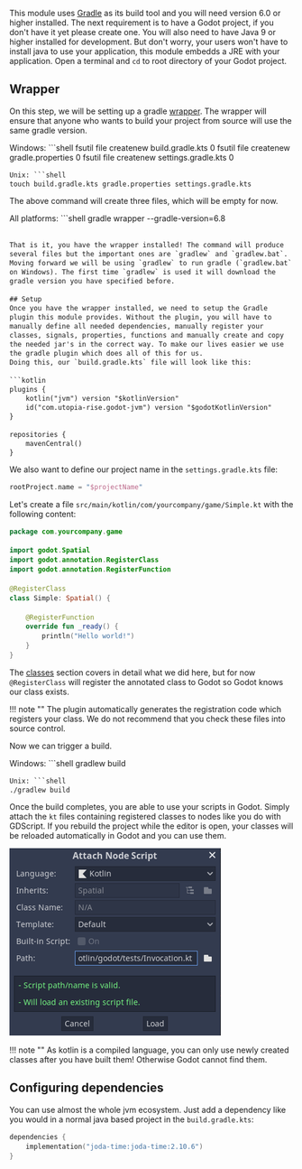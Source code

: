 This module uses [Gradle](https://gradle.org) as its build tool and you will need version 6.0 or higher installed. The next requirement is to have a Godot project, if you don't have it yet please create one. You will also need to have Java 9 or higher installed for development. But don't worry, your users won't have to install java to use your application, this module embedds a JRE with your application. Open a terminal and `cd` to root directory of your Godot project.

## Wrapper
On this step, we will be setting up a gradle [wrapper](https://docs.gradle.org/current/userguide/gradle_wrapper.html). The wrapper will ensure that anyone who wants to build your project from source will use the same gradle version.

Windows: ```shell
fsutil file createnew build.gradle.kts 0
fsutil file createnew gradle.properties 0
fsutil file createnew settings.gradle.kts 0
```
Unix: ```shell
touch build.gradle.kts gradle.properties settings.gradle.kts
```

The above command will create three files, which will be empty for now.

All platforms: ```shell
gradle wrapper --gradle-version=6.8
```

That is it, you have the wrapper installed! The command will produce several files but the important ones are `gradlew` and `gradlew.bat`. Moving forward we will be using `gradlew` to run gradle (`gradlew.bat` on Windows). The first time `gradlew` is used it will download the gradle version you have specified before.

## Setup
Once you have the wrapper installed, we need to setup the Gradle plugin this module provides. Without the plugin, you will have to manually define all needed dependencies, manually register your classes, signals, properties, functions and manually create and copy the needed jar's in the correct way. To make our lives easier we use the gradle plugin which does all of this for us.
Doing this, our `build.gradle.kts` file will look like this:

```kotlin
plugins {
    kotlin("jvm") version "$kotlinVersion"
    id("com.utopia-rise.godot-jvm") version "$godotKotlinVersion"
}

repositories {
    mavenCentral()
}
```

We also want to define our project name in the `settings.gradle.kts` file:

```kotlin
rootProject.name = "$projectName"
```

Let's create a file `src/main/kotlin/com/yourcompany/game/Simple.kt` with the following content:

```kotlin
package com.yourcompany.game

import godot.Spatial
import godot.annotation.RegisterClass
import godot.annotation.RegisterFunction

@RegisterClass
class Simple: Spatial() {

    @RegisterFunction
    override fun _ready() {
        println("Hello world!")
    }
}
```

The [classes](../user-guide/classes.md) section covers in detail what we did here, but for now `@RegisterClass` will register the annotated class to Godot so Godot knows our class exists.

!!! note ""
    The plugin automatically generates the registration code which registers your class. We do not recommend that you check these files into source control.

Now we can trigger a build.

Windows: ```shell
gradlew build
```
Unix: ```shell
./gradlew build
```

Once the build completes, you are able to use your scripts in Godot. Simply attach the `kt` files containing registered classes to nodes like you do with GDScript. If you rebuild the project while the editor is open, your classes will be reloaded automatically in Godot and you can use them.

![Attach Node Script](../assets/img/attach.png)

!!! note ""
    As kotlin is a compiled language, you can only use newly created classes after you have built them! Otherwise Godot cannot find them.

## Configuring dependencies
You can use almost the whole jvm ecosystem. Just add a dependency like you would in a normal java based project in the `build.gradle.kts`:

```kotlin
dependencies {
    implementation("joda-time:joda-time:2.10.6")
}
```
